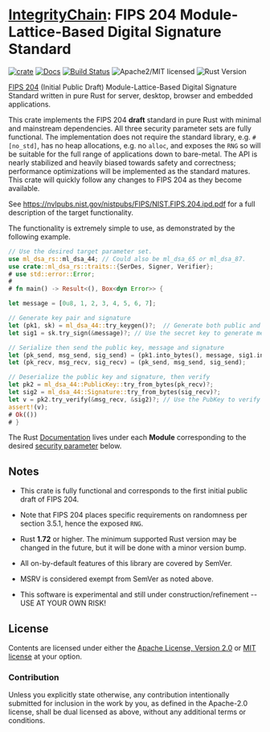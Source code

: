# [IntegrityChain]: FIPS 204 Module-Lattice-Based Digital Signature Standard

[![crate][crate-image]][crate-link]
[![Docs][docs-image]][docs-link]
[![Build Status][build-image]][build-link]
![Apache2/MIT licensed][license-image]
![Rust Version][rustc-image]

[FIPS 204] (Initial Public Draft) Module-Lattice-Based Digital Signature Standard written in pure Rust for server, 
desktop, browser and embedded applications.

This crate implements the FIPS 204 **draft** standard in pure Rust with minimal and mainstream dependencies. All 
three security parameter sets are fully functional. The implementation does not require the standard library, e.g. 
`#[no_std]`, has no heap allocations, e.g. no `alloc`, and exposes the `RNG` so will be suitable for the full range of 
applications down to bare-metal. The API is nearly stabilized and heavily biased towards safety and correctness; 
performance optimizations will be implemented as the standard matures. This crate will quickly follow any changes to 
FIPS 204 as they become available.

See <https://nvlpubs.nist.gov/nistpubs/FIPS/NIST.FIPS.204.ipd.pdf> for a full description of the target functionality.

The functionality is extremely simple to use, as demonstrated by the following example.

~~~rust
// Use the desired target parameter set.
use ml_dsa_rs::ml_dsa_44; // Could also be ml_dsa_65 or ml_dsa_87. 
use crate::ml_dsa_rs::traits::{SerDes, Signer, Verifier};
# use std::error::Error;
#
# fn main() -> Result<(), Box<dyn Error>> {

let message = [0u8, 1, 2, 3, 4, 5, 6, 7];

// Generate key pair and signature
let (pk1, sk) = ml_dsa_44::try_keygen()?;  // Generate both public and secret keys
let sig1 = sk.try_sign(&message)?; // Use the secret key to generate message signature

// Serialize then send the public key, message and signature
let (pk_send, msg_send, sig_send) = (pk1.into_bytes(), message, sig1.into_bytes());
let (pk_recv, msg_recv, sig_recv) = (pk_send, msg_send, sig_send);

// Deserialize the public key and signature, then verify
let pk2 = ml_dsa_44::PublicKey::try_from_bytes(pk_recv)?;
let sig2 = ml_dsa_44::Signature::try_from_bytes(sig_recv)?;
let v = pk2.try_verify(&msg_recv, &sig2)?; // Use the PubKey to verify message signature
assert!(v); 
# Ok(())
# }
~~~

The Rust [Documentation][docs-link] lives under each **Module** corresponding to the desired [security parameter](#modules)
below. 

## Notes

* This crate is fully functional and corresponds to the first initial public draft of FIPS 204.    
* Note that FIPS 204 places specific requirements on randomness per section 3.5.1, hence the exposed `RNG`.
* Rust **1.72** or higher. The minimum supported Rust version may be changed in the future, but it will be done with a 
minor version bump.
* All on-by-default features of this library are covered by SemVer.
* MSRV is considered exempt from SemVer as noted above.

* This software is experimental and still under construction/refinement -- USE AT YOUR OWN RISK!

## License

Contents are licensed under either the [Apache License, Version 2.0](http://www.apache.org/licenses/LICENSE-2.0)
or [MIT license](http://opensource.org/licenses/MIT) at your option.

### Contribution

Unless you explicitly state otherwise, any contribution intentionally submitted
for inclusion in the work by you, as defined in the Apache-2.0 license, shall be
dual licensed as above, without any additional terms or conditions.

[//]: # (badges)

[crate-image]: https://buildstats.info/crate/ml-dsa-rs

[crate-link]: https://crates.io/crates/ml-dsa-rs

[docs-image]: https://docs.rs/ml-dsa-rs/badge.svg

[docs-link]: https://docs.rs/ml-dsa-rs/

[build-image]: https://github.com/integritychain/ml-dsa-rs/workflows/test/badge.svg

[build-link]: https://github.com/integritychain/ml-dsa-rs/actions?query=workflow%3Atest

[license-image]: https://img.shields.io/badge/license-Apache2.0/MIT-blue.svg

[rustc-image]: https://img.shields.io/badge/rustc-1.72+-blue.svg

[//]: # (general links)

[IntegrityChain]: https://github.com/integritychain/

[FIPS 204]: https://csrc.nist.gov/pubs/fips/204/ipd
